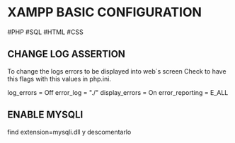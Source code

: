 # XAMPP BASIC CONFIGURATION
#PHP #SQL #HTML #CSS
## CHANGE LOG ASSERTION 

To change the logs errors to be displayed into web´s screen 
Check to have this flags with this values in php.ini. 

log_errors = Off
error_log = "./"
display_errors = On
error_reporting = E_ALL




## ENABLE MYSQLI

find extension=mysqli.dll y descomentarlo